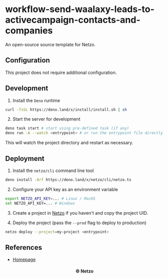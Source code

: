 # workflow-send-waalaxy-leads-to-activecampaign-contacts-and-companies

An open-source source template for Netzo.

## Configuration

This project does not require additional configuration.

## Development

1. Install the `Deno` runtime

```sh
curl -fsSL https://deno.land/x/install/install.sh | sh
```

2. Start the server for development

```sh
deno task start # start using pre-defined task (if any)
deno run -A --watch <entrypoint> # or run the entrypoint file directly
```

This will watch the project directory and restart as necessary.

## Deployment

1. Install the `netzo/cli` command line tool

```sh
deno install -Arf https://deno.land/x/netzo/cli/netzo.ts
```

2. Configure your API key as an environment variable

```sh
export NETZO_API_KEY=... # Linux / MacOS
set NETZO_API_KEY=... # Windows
```

3. Create a project in [Netzo](https://app.netzo.io) if you haven't and copy the
   project UID.

4. Deploy the project (pass the `--prod` flag to deploy to production)

```sh
netzo deploy --project=my-project <entrypoint>
```

## References

- [Homepage](https://app.netzo.io/templates/workflow-send-waalaxy-leads-to-activecampaign-contacts-and-companies)

<div align="center">
  <h4>© Netzo</h4>
</div>
